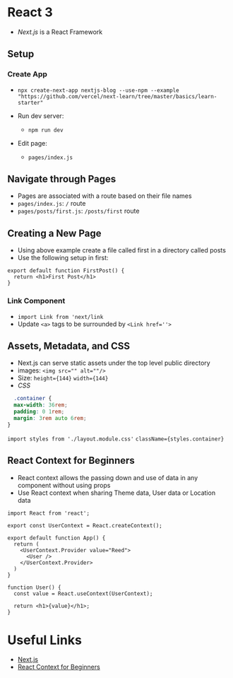 # React 3

- *Next.js* is a React Framework

## Setup

### Create App

- `npx create-next-app nextjs-blog --use-npm --example "https://github.com/vercel/next-learn/tree/master/basics/learn-starter"`

- Run dev server:
  - `npm run dev`
- Edit page:
  - `pages/index.js`

## Navigate through Pages

- Pages are associated with a route based on their file names
- `pages/index.js`: `/` route
- `pages/posts/first.js`: `/posts/first` route

## Creating a New Page

- Using above example create a file called first in a directory called posts
- Use the following setup in first:

```JS
export default function FirstPost() {
  return <h1>First Post</h1>
}
```

### Link Component

- `import Link from 'next/link`
- Update `<a>` tags to be surrounded by `<Link href=''>`

## Assets, Metadata, and CSS

- Next.js can serve static assets under the top level public directory
- images: `<img src="" alt=""/>`
- Size: `height={144}` `width={144}`
- *CSS*

```CSS
  .container {
  max-width: 36rem;
  padding: 0 1rem;
  margin: 3rem auto 6rem;
}
```

`import styles from './layout.module.css'`
`className={styles.container}`

## React Context for Beginners

- React context allows the passing down and use of data in any component without using props
- Use React context when sharing Theme data, User data or Location data

```JS
import React from 'react';

export const UserContext = React.createContext();

export default function App() {
  return (
    <UserContext.Provider value="Reed">
      <User />
    </UserContext.Provider>
  )
}

function User() {
  const value = React.useContext(UserContext);  
    
  return <h1>{value}</h1>;
}
```

# Useful Links

- [Next.js](https://nextjs.org/learn/foundations/about-nextjs?utm_source=next-site&utm_medium=homepage-cta&utm_campaign=next-website)
- [React Context for Beginners](https://www.freecodecamp.org/news/react-context-for-beginners/)
